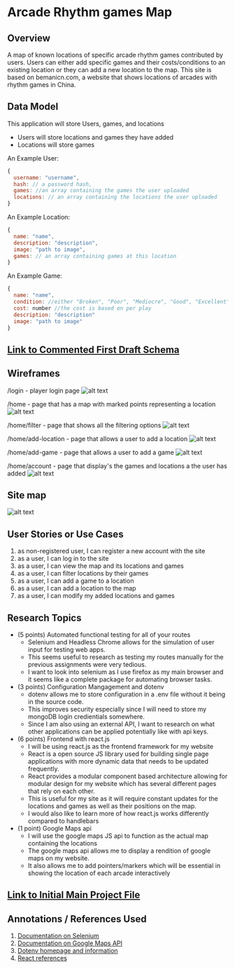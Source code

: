# Arcade Rhythm games Map

## Overview

A map of known locations of specific arcade rhythm games contributed by users.
Users can either add specific games and their costs/conditions to an existing location or 
they can add a new location to the map.
This site is based on bemanicn.com, a website that shows locations of arcades with rhythm games in China.

## Data Model

This application will store Users, games, and locations

* Users will store locations and games they have added
* Locations will store games

An Example User:

```javascript
{
  username: "username",
  hash: // a password hash,
  games: //an array containing the games the user uploaded
  locations: // an array containing the locations the user uploaded
}
```

An Example Location:

```javascript
{
  name: "name",
  description: "description",
  image: "path to image",
  games: // an array containing games at this location
}
```

An Example Game:

```javascript
{
  name: "name",
  condition: //either "Broken", "Poor", "Mediocre", "Good", "Excellent", and "Perfect",
  cost: number //the cost is based on per play
  description: "description"
  image: "path to image"
}
```


## [Link to Commented First Draft Schema](db.mjs) 

## Wireframes

/login - player login page
![alt text](public/img/login.png)

/home - page that has a map with marked points representing a location
![alt text](public/img/home.png)

/home/filter - page that shows all the filtering options
![alt text](public/img/filter.png)

/home/add-location - page that allows a user to add a location
![alt text](public/img/addarcade.png)

/home/add-game - page that allows a user to add a game
![alt text](public/img/addgame.png)

/home/account - page that display's the games and locations a the user has added
![alt text](public/img/account.png)

## Site map

![alt text](public/img/sitemap.png)

## User Stories or Use Cases

1. as non-registered user, I can register a new account with the site
2. as a user, I can log in to the site
3. as a user, I can view the map and its locations and games
4. as a user, I can filter locations by their games
5. as a user, I can add a game to a location
6. as a user, I can add a location to the map
7. as a user, I can modify my added locations and games


## Research Topics
* (5 points) Automated functional testing for all of your routes
    * Selenium and Headless Chrome allows for the simulation of user input for testing web apps.
    * This seems useful to research as testing my routes manually for the previous assignments were very tedious.
    * I want to look into selenium as I use firefox as my main browser and it seems like a complete package for automating browser tasks.
* (3 points) Configuration Mangagement and dotenv
    * dotenv allows me to store configuration in a .env file without it being in the source code.
    * This improves security especially since I will need to store my mongoDB login credientials somewhere.
    * Since I am also using an external API, I want to research on what other applications can be applied potentially like with api keys.
* (6 points) Frontend with react.js
    * I will be using react.js as the frontend framework for my website
    * React is a open source JS library used for building single page applications with more dynamic data that needs to be updated frequently.
    * React provides a modular component based architecture allowing for modular design for my website which has several different pages that rely on each other.
    * This is useful for my site as it will require constant updates for the locations and games as well as their positions on the map.
    * I would also like to learn more of how react.js works differently compared to handlebars
* (1 point) Google Maps api
    * I will use the google maps JS api to function as the actual map containing the locations
    * The google maps api allows me to display a rendition of google maps on my website.
    * It also allows me to add pointers/markers which will be essential in showing the location of each arcade interactively




## [Link to Initial Main Project File](app.mjs) 


## Annotations / References Used
1. [Documentation on Selenium](https://www.selenium.dev/documentation/)
2. [Documentation on Google Maps API](https://developers.google.com/maps/documentation/javascript)
3. [Dotenv homepage and information](https://www.npmjs.com/package/dotenv)
4. [React references](https://react.dev/reference/react)

